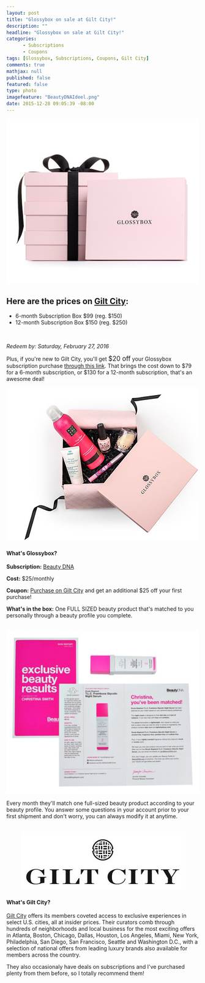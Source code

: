 ```yaml
---
layout: post
title: "Glossybox on sale at Gilt City!"
description: ""
headline: "Glossybox on sale at Gilt City!"
categories: 
      - Subscriptions
      - Coupons
tags: [Glossybox, Subscriptions, Coupons, Gilt City]
comments: true
mathjax: null
published: false
featured: false
type: photo
imagefeature: "BeautyDNAIdeel.png"
date: 2015-12-28 09:05:39 -08:00
---
```


<center><a href="www.giltcity.com/invite/157210226a9yhx2xr9pf" target="_blank">
<img src="/images/Glossybox.jpg" border="0" style="border:none;max-width:100%;" alt="Glossybox on sale at Gilt City!" />
</a></center>

<p><H2>Here are the prices on <a href="www.giltcity.com/invite/157210226a9yhx2xr9pf" target="_blank">Gilt City</a>:</H2></p>
<ul>
<li>6-month Subscription Box $99 (reg. $150)</li>
<li>12-month Subscription Box $150 (reg. $250)</li>
</ul>

<br>
<p><i>Redeem by: Saturday, February 27, 2016</i></p>

<p>Plus, if you're new to Gilt City, you'll get <big>$20 off</big> your Glossybox subscription purchase  <a href="www.giltcity.com/invite/157210226a9yhx2xr9pf" target="_blank">through this link</a>. That brings the cost down to $79 for a 6-month subscription, or $130 for a 12-month subscription, that's an awesome deal!</p>

<center><a href="www.giltcity.com/invite/157210226a9yhx2xr9pf" target="_blank">
<img src="/images/GlossyboxRuelala2.jpg" border="0" style="border:none;max-width:100%;" alt="Glossybox on sale at Gilt City!" />
</a></center>

<H4>What's Glossybox?</H4>
<p><b>Subscription:</b> <a href="https://www.beautydna.com" target="_blank">Beauty DNA</a></p>
<p><b>Cost:</b> $25/monthly</p>
<p><b>Coupon:</b> <a href="http://www.ideel.com/invite/lorettajie" target="_blank">Purchase on Gilt City</a> and get an additional $25 off your first purchase!</p>
<p><b>What's in the box:</b> One FULL SIZED beauty product that's matched to you personally through a beauty profile you complete.</p>
<br>

<center><a href="www.giltcity.com/invite/157210226a9yhx2xr9pf" target="_blank">
<img src="/images/BeautyDNAIdeel2.png" border="0" style="border:none;max-width:100%;" alt="Beauty DNA Subscription Box on sale at Gilt City!" />
</a></center>

<p>Every month they'll match one full-sized beauty product according to your beauty profile. You answer some questions in your account prior to your first shipment and don't worry, you can always modify it at anytime.</p>

<br>

<center><a href="www.giltcity.com/invite/157210226a9yhx2xr9pf" target="_blank">
<img src="/images/GiltCity.png" border="0" style="border:none;max-width:100%;" alt="Gilt City" />
</a></center>
<H4>What's Gilt City?</H4>
<p><a href="www.giltcity.com/invite/157210226a9yhx2xr9pf" target="_blank">Gilt City</a> offers its members coveted access to exclusive experiences in select U.S. cities, all at insider prices. Their curators comb through hundreds of neighborhoods and local business for the most exciting offers in Atlanta, Boston, Chicago, Dallas, Houston, Los Angeles, Miami, New York, Philadelphia, San Diego, San Francisco, Seattle and Washington D.C., with a selection of national offers from leading luxury brands also available for members across the country.</p>

<p>They also occasionaly have deals on subscriptions and I've purchased plenty from them before, so I totally recommend them!</p>
